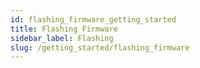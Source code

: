 ```yaml
---
id: flashing_firmware_getting_started
title: Flashing Firmware
sidebar_label: Flashing
slug: /getting_started/flashing_firmware
---
```

